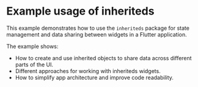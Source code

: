 # Example usage of inheriteds

This example demonstrates how to use the `inheriteds` package for state management and data sharing between widgets in a Flutter application.

The example shows:
- How to create and use inherited objects to share data across different parts of the UI.
- Different approaches for working with inheriteds widgets.
- How to simplify app architecture and improve code readability.



